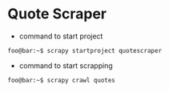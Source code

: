 # Quote Scraper

- command to start project 
```console
foo@bar:~$ scrapy startproject quotescraper
```

- command to start scrapping 
```console
foo@bar:~$ scrapy crawl quotes
```

